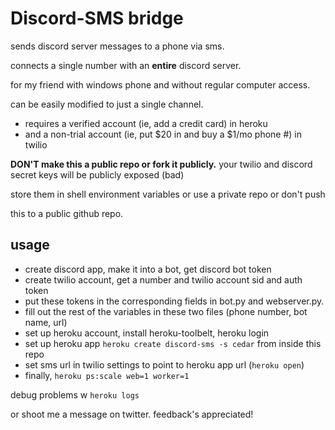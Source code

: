 # Discord-SMS bridge

sends discord server messages to a phone via sms.

connects a single number with an **entire** discord server.

for my friend with windows phone and without regular computer access.

can be easily modified to just a single channel.

* requires a verified account (ie, add a credit card) in heroku
* and a non-trial account (ie, put $20 in and buy a $1/mo phone #) in twilio

**DON'T make this a public repo or fork it publicly.**
your twilio and discord secret keys will be publicly exposed (bad)

store them in shell environment variables or use a private repo or don't push

this to a public github repo.

## usage

* create discord app, make it into a bot, get discord bot token
* create twilio account, get a number and twilio account sid and auth token
* put these tokens in the corresponding fields in bot.py and webserver.py.
* fill out the rest of the variables in these two files (phone number, bot name, url)
* set up heroku account, install heroku-toolbelt, heroku login
* set up heroku app ```heroku create discord-sms -s cedar``` from inside this repo
* set sms url in twilio settings to point to heroku app url (```heroku open```)
* finally, ```heroku ps:scale web=1 worker=1```

debug problems w ```heroku logs```

or shoot me a message on twitter. feedback's appreciated!